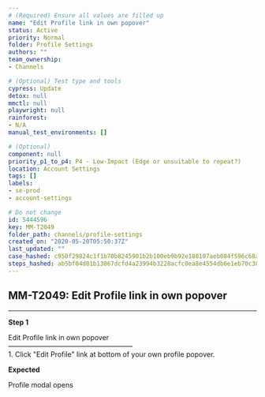 ```yaml
---
# (Required) Ensure all values are filled up
name: "Edit Profile link in own popover"
status: Active
priority: Normal
folder: Profile Settings
authors: ""
team_ownership: 
- Channels

# (Optional) Test type and tools
cypress: Update
detox: null
mmctl: null
playwright: null
rainforest: 
- N/A
manual_test_environments: []

# (Optional)
component: null
priority_p1_to_p4: P4 - Low-Impact (Edge or unsuitable to repeat?)
location: Account Settings
tags: []
labels: 
- se-prod
- account-settings

# Do not change
id: 5444596
key: MM-T2049
folder_path: channels/profile-settings
created_on: "2020-05-20T05:50:37Z"
last_updated: ""
case_hashed: c950f29824c1f1b70b8245901b2b100eb9b92e188107aeb084f596c68ab1bd752f8034b33b8069c0b709e5bc719328ca
steps_hashed: ab5bf04d01b13067dcfd4a23994b3228acfc0ea8e4554db6e1eb70c38fb7099b64417504b8c417976f47af2c32cefb1a
---
```


## MM-T2049: Edit Profile link in own popover

---

**Step 1**

Edit Profile link in own popover\
——————————————————\
1\. Click "Edit Profile" link at bottom of your own profile popover.

**Expected**

Profile modal opens
